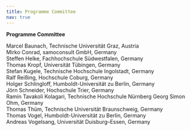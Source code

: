 ```yaml
---
title: Programme Committee
nav: true
---
```

__Programme Committee__

Marcel Baunach, Technische Universität Graz, Austria \
Mirko Conrad, samoconsult GmbH, Germany \
Steffen Helke, Fachhochschule Südwestfalen, Germany \
Thomas Kropf, Universität Tübingen, Germany \
Stefan Kugele, Technische Hochschule Ingolstadt, Germany \
Ralf Reißing, Hochschule Coburg, Germany \
Holger Schlingloff, Humboldt-Universität zu Berlin, Germany \
Jörn Schneider, Hochschule Trier, Germany \
Ramin Tavakoli Kolagari, Technische Hochschule Nürnberg Georg Simon Ohm, Germany \
Thomas Thüm, Technische Universität Braunschweig, Germany \
Thomas Vogel, Humboldt-Universität zu Berlin, Germany \
Andreas Vogelsang, Universität Duisburg–Essen, Germany
